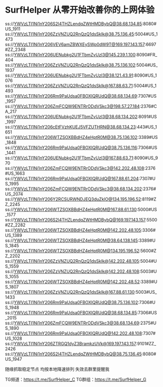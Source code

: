 # SurfHelper 从零开始改善你的上网体验

ss://YWVzLTI1Ni1nY206S2l4THZLendqZWtHMDBybQ@38.68.134.85:8080#US_1911
ss://YWVzLTI1Ni1nY206ZzVNZUQ2RnQzQ1dsSklk@38.75.136.45:5004#US_1473
ss://YWVzLTI1Ni1nY206VEV6amZBWXEySWp0dW9T@169.197.143.157:6697#ZZ_2348
ss://YWVzLTI1Ni1nY206UENubkg2U1FTbmZvUzI3@145.239.1.100:8090#FR_404
ss://YWVzLTI1Ni1nY206ZzVNZUQ2RnQzQ1dsSklk@38.75.136.102:5004#US_1937
ss://YWVzLTI1Ni1nY206UENubkg2U1FTbmZvUzI3@38.121.43.91:8090#US_1076
ss://YWVzLTI1Ni1nY206ZzVNZUQ2RnQzQ1dsSklk@167.88.63.71:5004#US_1493
ss://YWVzLTI1Ni1nY206Rm9PaUdsa0FBOXlQRUdQ@38.68.134.69:7307#US_1957
ss://YWVzLTI1Ni1nY206ZmFCQW9ENTRrODdVSkc3@198.57.27.184:2376#CA_217
ss://YWVzLTI1Ni1nY206UENubkg2U1FTbmZvUzI3@38.68.134.202:8091#US_1997
ss://YWVzLTI1Ni1nY206cEtFVzhKUEJ5VFZUTHRN@38.68.134.23:443#US_1651
ss://YWVzLTI1Ni1nY206WTZSOXBBdHZ4eHptR0M@38.75.136.102:3389#US_1848
ss://YWVzLTI1Ni1nY206Rm9PaUdsa0FBOXlQRUdQ@38.75.136.116:7306#US_1441
ss://YWVzLTI1Ni1nY206UENubkg2U1FTbmZvUzI3@167.88.63.71:8090#US_970
ss://YWVzLTI1Ni1nY206ZmFCQW9ENTRrODdVSkc3@142.202.48.108:2376#US_1663
ss://YWVzLTI1Ni1nY206Rm9PaUdsa0FBOXlQRUdQ@167.88.61.204:7307#US_1995
ss://YWVzLTI1Ni1nY206ZmFCQW9ENTRrODdVSkc3@38.68.134.202:2376#US_2074
ss://YWVzLTI1Ni1nY206Y2RCSURWNDJEQ3duZklO@134.195.196.52:8119#ZZ_2245
ss://YWVzLTI1Ni1nY206WTZSOXBBdHZ4eHptR0M@167.88.61.130:5000#US_1577
ss://YWVzLTI1Ni1nY206S2l4THZLendqZWtHMDBybQ@169.197.143.157:5500#ZZ_2282
ss://YWVzLTI1Ni1nY206WTZSOXBBdHZ4eHptR0M@142.202.48.105:3306#US_1389
ss://YWVzLTI1Ni1nY206WTZSOXBBdHZ4eHptR0M@38.64.138.145:3389#US_1845
ss://YWVzLTI1Ni1nY206WTZSOXBBdHZ4eHptR0M@134.195.196.52:5600#ZZ_2202
ss://YWVzLTI1Ni1nY206ZzVNZUQ2RnQzQ1dsSklk@142.202.48.105:5004#US_1559
ss://YWVzLTI1Ni1nY206ZzVNZUQ2RnQzQ1dsSklk@142.202.48.108:5003#US_1055
ss://YWVzLTI1Ni1nY206WTZSOXBBdHZ4eHptR0M@142.202.48.52:3389#US_1807
ss://YWVzLTI1Ni1nY206ZzVNZUQ2RnQzQ1dsSklk@167.88.61.130:5003#US_1433
ss://YWVzLTI1Ni1nY206Rm9PaUdsa0FBOXlQRUdQ@38.75.136.102:7306#US_1948
ss://YWVzLTI1Ni1nY206Rm9PaUdsa0FBOXlQRUdQ@38.68.134.85:7306#US_2015
ss://YWVzLTI1Ni1nY206ZmFCQW9ENTRrODdVSkc3@38.68.134.69:2375#US_1890
ss://YWVzLTI1Ni1nY206Rm9PaUdsa0FBOXlQRUdQ@142.202.48.108:7307#US_1028
ss://YWVzLTI1Ni1nY206ZTRGQ1dyZ3BramkzUVk@169.197.143.157:9101#ZZ_2426
ss://YWVzLTI1Ni1nY206S2l4THZLendqZWtHMDBybQ@38.75.136.45:8080#US_1947


随缘抓取稳定节点
均按本地降速排列
失效去群里提醒我

TG频道：https://t.me/SurfHelper_C
TG群组：https://t.me/SurfHelper_G

